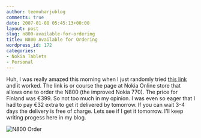 ```yaml
---
author: teemuharjublog
comments: true
date: 2007-01-08 05:45:13+00:00
layout: post
slug: n800-available-for-ordering
title: N800 Available for Ordering
wordpress_id: 172
categories:
- Nokia Tablets
- Personal
---
```


Huh, I was really amazed this morning when I just randomly tried [this link](http://direct.nokia.com/Product.aspx?model=n800) and it worked. The link is or course the page at Nokia Online store that allows one to order the N800 (the improved Nokia 770). The price for Finland was €399. So not too much in my opinion. I was even so eager that I had to pay €32 extra to get it delivered by tomorrow. If you can wait 3-4 days the delivery is free of charge. Lets see if I get it tomorrow. I'll keep writing progess here in my blog.

![N800 Order](http://blog.teemu.im/wp-content/uploads/2007/01/n800_order.png)
